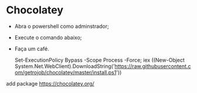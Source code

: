 # Chocolatey

+ Abra o powershell como adminstrador;
+ Execute o comando abaixo;
+ Faça um café.

    Set-ExecutionPolicy Bypass -Scope Process -Force; iex ((New-Object System.Net.WebClient).DownloadString('https://raw.githubusercontent.com/getrojob/chocolatey/master/install.ps1'))

add package https://chocolatey.org/
